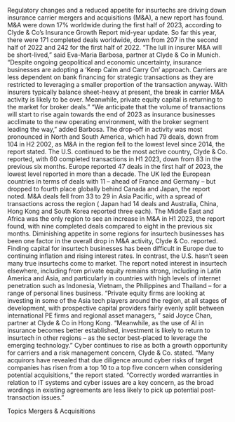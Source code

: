 Regulatory changes and a reduced appetite for insurtechs are driving down insurance carrier mergers and acquisitions (M&A), a new report has found.
M&A were down 17% worldwide during the first half of 2023, according to Clyde & Co’s Insurance Growth Report mid-year update. So far this year, there were 171 completed deals worldwide, down from 207 in the second half of 2022 and 242 for the first half of 2022.
“The lull in insurer M&A will be short-lived,” said Eva-Maria Barbosa, partner at Clyde & Co in Munich. “Despite ongoing geopolitical and economic uncertainty, insurance businesses are adopting a ‘Keep Calm and Carry On’ approach. Carriers are less dependent on bank financing for strategic transactions as they are restricted to leveraging a smaller proportion of the transaction anyway. With insurers typically balance sheet-heavy at present, the break in carrier M&A activity is likely to be over. Meanwhile, private equity capital is returning to the market for broker deals.”
“We anticipate that the volume of transactions will start to rise again towards the end of 2023 as insurance businesses acclimate to the new operating environment, with the broker segment leading the way,” added Barbosa.
The drop-off in activity was most pronounced in North and South America, which had 79 deals, down from 104 in H2 2002, as M&A in the region fell to the lowest level since 2014, the report stated.
The U.S. continued to be the most active country, Clyde & Co. reported, with 60 completed transactions in H1 2023, down from 83 in the previous six months.
Europe reported 47 deals in the first half of 2023, the lowest level reported in more than a decade.
The UK led the European countries in terms of deals with 11 – ahead of France and Germany – but dropped to fourth place globally behind Canada and Japan, the report noted.
M&A deals fell from 33 to 29 in Asia Pacific, with a spread of transactions across the region ( Japan had 14 deals and Australia, China, Hong Kong and South Korea reported three each).
The Middle East and Africa was the only region to see an increase in M&A in H1 2023, the report found, with nine completed deals compared to eight in the previous six months.
Diminishing appetite in some regions for insurtech businesses has been one factor in the overall drop in M&A activity, Clyde & Co. reported.
Finding capital for insurtech businesses has been difficult in Europe due to continuing inflation and rising interest rates. In contrast, the U.S. hasn’t seen many true insurtechs come to market.
The report noted interest in insurtech elsewhere, including from private equity remains strong, including in Latin America and Asia, and particularly in countries with high levels of internet penetration such as Indonesia, Vietnam, the Philippines and Thailand – for a range of personal lines business.
“Private equity firms are looking at investing in some of the Asia tech players around the region, at all stages of development, with prospective capital providers fairly evenly split between international PE firms and regional asset managers, ” said Joyce Chan, partner at Clyde & Co in Hong Kong. “Meanwhile, as the use of AI in insurance becomes better established, investment is likely to return to insurtech in other regions – as the sector best-placed to leverage the emerging technology.”
Cyber continues to rise as both a growth opportunity for carriers and a risk management concern, Clyde & Co. stated.
“Many acquirors have revealed that due diligence around cyber risks of target companies has risen from a top 10 to a top five concern when considering potential acquisitions,” the report stated. “Correctly worded warranties in relation to IT systems and cyber issues are a key concern, as the broad wordings in existing agreements are less likely to pick up potential post-transaction issues.”

Topics
Mergers & Acquisitions
